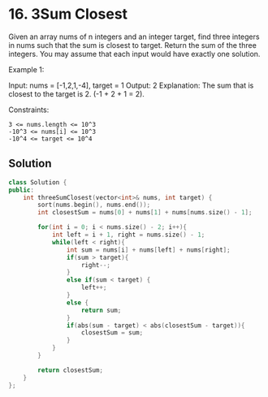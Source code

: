 # 16. 3Sum Closest

Given an array nums of n integers and an integer target, find three integers in nums such that the sum is closest to target. Return the sum of the three integers. You may assume that each input would have exactly one solution.

Example 1:

Input: nums = \[-1,2,1,-4\], target = 1 Output: 2 Explanation: The sum that is closest to the target is 2. \(-1 + 2 + 1 = 2\).

Constraints:

```text
3 <= nums.length <= 10^3
-10^3 <= nums[i] <= 10^3
-10^4 <= target <= 10^4
```

## Solution

```cpp
class Solution {
public:
    int threeSumClosest(vector<int>& nums, int target) {
        sort(nums.begin(), nums.end());            
        int closestSum = nums[0] + nums[1] + nums[nums.size() - 1];

        for(int i = 0; i < nums.size() - 2; i++){
            int left = i + 1, right = nums.size() - 1;
            while(left < right){
                int sum = nums[i] + nums[left] + nums[right];
                if(sum > target){
                    right--;
                }
                else if(sum < target) {
                    left++;
                }
                else {
                    return sum;
                }
                if(abs(sum - target) < abs(closestSum - target)){
                    closestSum = sum;
                }
            }
        }

        return closestSum;
    }
};
```

